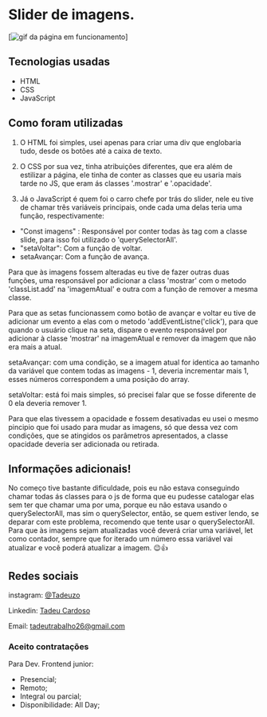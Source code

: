 # Slider de imagens.

[<img src="src/forReadme/video/slider.gif" alt="gif da página em funcionamento">]

## Tecnologias usadas

- HTML
- CSS
- JavaScript

## Como foram utilizadas

1) O HTML foi simples, usei apenas para criar uma div que englobaria tudo, desde os botões até a caixa de texto.

2) O CSS por sua vez, tinha atribuições diferentes, que era além de estilizar a página, ele tinha de conter as classes que eu usaria mais tarde no JS, que eram ás classes '.mostrar' e '.opacidade'.

3) Já o JavaScript é quem foi o carro chefe por trás do slider, nele eu tive de chamar três variáveis principais, onde cada uma delas teria uma função, respectivamente:
- "Const imagens" : Responsável por conter todas às tag com a classe slide, para isso foi utilizado o 'querySelectorAll'.
- "setaVoltar": Com a função de voltar.
- setaAvançar: Com a função de avança.

Para que às imagens fossem alteradas eu tive de fazer outras duas funções, uma responsável por adicionar a class 'mostrar' com o metodo 'classList.add' na 'imagemAtual' e outra com a função de remover a mesma classe.

Para que as setas funcionassem como botão de avançar e voltar eu tive de adicionar um evento a elas com o metodo 'addEventListne('click'), para que quando o usuário clique na seta, dispare o evento responsável por adicionar à classe 'mostrar' na imagemAtual e remover da imagem que não era mais a atual.

setaAvançar: com uma condição, se a imagem atual for identica ao tamanho da variável que contem todas as imagens - 1, deveria incrementar mais 1, esses números correspondem a uma posição do array.

setaVoltar: está foi mais simples, só precisei falar que se fosse diferente de 0 ela deveria remover 1.

Para que elas tivessem a opacidade e fossem desativadas eu usei o mesmo pincipio que foi usado para mudar as imagens, só que dessa vez com condições, que se atingidos os parâmetros apresentados, a classe opacidade deveria ser adicionada ou retirada. 

## Informações adicionais!

No começo tive bastante dificuldade, pois eu não estava conseguindo chamar todas ás classes para o js de forma que eu pudesse catalogar elas sem ter que chamar uma por uma, porque eu não estava usando o querySelectorAll, mas sim o querySelector, então, se quem estiver lendo, se deparar com este problema, recomendo que tente usar o querySelectorAll. Para que às imagens sejam atualizadas você deverá criar uma variável, let como contador, sempre que for iterado um número essa variável vai atualizar e você poderá atualizar a imagem. 😉👍

## Redes sociais

instagram: <a href="https://www.instagram.com/tadeuzo/profilecard/?igsh=NTh6ZmcwZHA1OXk=" target="_blank" rel="noopener noreferrer"> @Tadeuzo</a>

Linkedin: <a href="https://www.linkedin.com/in/tadeu-cardoso-26aa09337/overlay/about-this-profile/?lipi=urn%3Ali%3Apage%3Ad_flagship3_profile_view_base%3BXkqQHBYsSdyVqFiguzYcqA%3D%3D" target="_blank" rel="noopener noreferrer"> Tadeu Cardoso </a>

Email: <a href="tadeutrabalho26@gmail.com" target="_blank" rel="noopener noreferrer"> tadeutrabalho26@gmail.com</a>

### Aceito contratações

Para Dev. Frontend junior:
- Presencial;
- Remoto;
- Integral ou parcial;
- Disponibilidade: All Day;